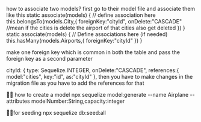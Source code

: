 how to associate two models?
first go to their model file and associate them like this 
static associate(models) {
      // define association here
      this.belongsTo(models.City,{
        foreignKey:"cityId",
        onDelete:"CASCADE" //mean if the cities is delete the airport of that cities also get deleted
      })
    }
 static associate(models) {
      // Define associations here (if needed)
      this.hasMany(models.Airports,{
        foreignKey:"cityId"
      })
    }
  
  make one foreign key which is common in both the table and pass the foreign key as a second parameter

  cityId: {
        type: Sequelize.INTEGER,
        onDelete:"CASCADE",
        references:{
          model:"cities",
          key:"id",
          as:"cityId"
        },
then you have to make changes in the migration file as you have to add the references for that


🧑‍💻 how to create a model
 npx sequelize model:generate --name Airplane --attributes modelNumber:String,capacity:integer 

 🧑‍💻for seeding
 npx sequelize db:seed:all
